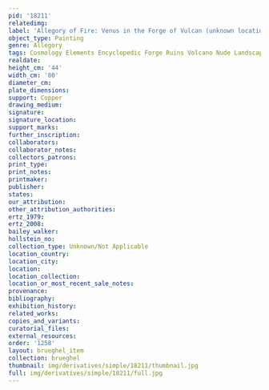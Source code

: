 ```yaml
---
pid: '18211'
relatedimg: 
label: 'Allegory of Fire: Venus in the Forge of Vulcan (unknown location)'
object_type: Painting
genre: Allegory
tags: Cosmology Elements Encyclopedic Forge Ruins Volcano Nude Landscape Armor
realdate: 
height_cm: '44'
width_cm: '80'
diameter_cm: 
plate_dimensions: 
support: Copper
drawing_medium: 
signature: 
signature_location: 
support_marks: 
further_inscription: 
collaborators: 
collaborator_notes: 
collectors_patrons: 
print_type: 
print_notes: 
printmaker: 
publisher: 
states: 
our_attribution: 
other_attribution_authorities: 
ertz_1979: 
ertz_2008: 
bailey_walker: 
hollstein_no: 
collection_type: Unknown/Not Applicable
location_country: 
location_city: 
location: 
location_collection: 
location_or_most_recent_sale_notes: 
provenance: 
bibliography: 
exhibition_history: 
related_works: 
copies_and_variants: 
curatorial_files: 
external_resources: 
order: '1258'
layout: brueghel_item
collection: brueghel
thumbnail: img/derivatives/simple/18211/thumbnail.jpg
full: img/derivatives/simple/18211/full.jpg
---
```


